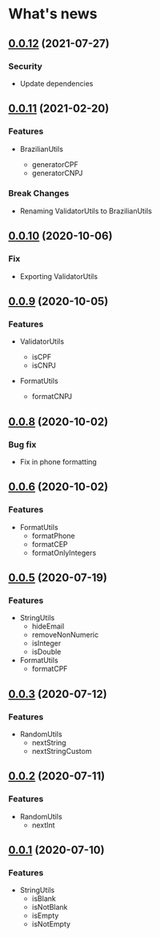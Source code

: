 # What's news

## [0.0.12](https://github.com/4us-dev/4us-utils/compare/v0.0.11...v0.0.12) (2021-07-27)

### Security

- Update dependencies

## [0.0.11](https://github.com/4us-dev/4us-utils/compare/v0.0.10...v0.0.11) (2021-02-20)

### Features

- BrazilianUtils

  - generatorCPF
  - generatorCNPJ

### Break Changes

- Renaming ValidatorUtils to BrazilianUtils

## [0.0.10](https://github.com/4us-dev/4us-utils/compare/v0.0.9...v0.0.10) (2020-10-06)

### Fix

- Exporting ValidatorUtils

## [0.0.9](https://github.com/4us-dev/4us-utils/compare/v0.0.8...v0.0.9) (2020-10-05)

### Features

- ValidatorUtils

  - isCPF
  - isCNPJ

- FormatUtils
  - formatCNPJ

## [0.0.8](https://github.com/4us-dev/4us-utils/compare/v0.0.6...v0.0.8) (2020-10-02)

### Bug fix

- Fix in phone formatting

## [0.0.6](https://github.com/4us-dev/4us-utils/compare/v0.0.5...v0.0.6) (2020-10-02)

### Features

- FormatUtils
  - formatPhone
  - formatCEP
  - formatOnlyIntegers

## [0.0.5](https://github.com/4us-dev/4us-utils/compare/v0.0.3...v0.0.5) (2020-07-19)

### Features

- StringUtils
  - hideEmail
  - removeNonNumeric
  - isInteger
  - isDouble
- FormatUtils
  - formatCPF

## [0.0.3](https://github.com/4us-dev/4us-utils/compare/v0.0.2...v0.0.3) (2020-07-12)

### Features

- RandomUtils
  - nextString
  - nextStringCustom

## [0.0.2](https://github.com/4us-dev/4us-utils/compare/v0.0.1...v0.0.2) (2020-07-11)

### Features

- RandomUtils
  - nextInt

## [0.0.1](https://github.com/4us-dev/4us-utils/compare/v0.0.0...v0.0.1) (2020-07-10)

### Features

- StringUtils
  - isBlank
  - isNotBlank
  - isEmpty
  - isNotEmpty
